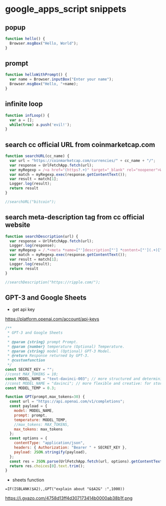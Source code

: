 # google_apps_script snippets


## popup
```javascript
function hello() {
  Browser.msgBox("Hello, World");
}
```

## prompt
```javascript
function helloWithPrompt() {
  var name = Browser.inputBox("Enter your name");
  Browser.msgBox("Hello, "+name);
}
```

## infinite loop
```javascript
function infLoop() {
  var a = [];
  while(true) a.push('evil!');
}
```

## search cc official URL from coinmarketcap.com
```javascript
function searchURL(cc_name) {
  var url = "https://coinmarketcap.com/currencies/" + cc_name + "/";
  var response = UrlFetchApp.fetch(url);
  var myRegexp = /<a href="(https?.+)" target="_blank" rel="noopener">Website<\/a>/i;
  var match = myRegexp.exec(response.getContentText());
  var result = match[1];
  Logger.log(result);
  return result
}

//searchURL("bitcoin");
```

## search meta-description tag from cc official website
```javascript
function searchDescription(url) {
  var response = UrlFetchApp.fetch(url);
  Logger.log(response);
  var myRegexp = /.*<meta *name=["']description["'] *content=["'](.+)["'].*\/?>.*/i;
  var match = myRegexp.exec(response.getContentText());
  var result = match[1];
  Logger.log(result);
  return result
}

//searchDescription("https://ripple.com/");
```


## GPT-3 and Google Sheets

- get api key

https://platform.openai.com/account/api-keys

```js
/**
 * GPT-3 and Google Sheets
 *
 * @param {string} prompt Prompt.
 * @param {number} temperature (Optional) Temperature.
 * @param {string} model (Optional) GPT-3 Model.
 * @return Response returned by GPT-3.
 * @customfunction
 */
const SECRET_KEY = "";
//const MAX_TOKENS = 10;
const MODEL_NAME = "text-davinci-003"; // more structured and deterministic: for data
//const MODEL_NAME = "davinci"; // more flexible and creative: for stories, chatbots
const MODEL_TEMP = 0.3;

function GPT(prompt,max_tokens=30) {
  const url = "https://api.openai.com/v1/completions";
  const payload = {
    model: MODEL_NAME,
    prompt: prompt,
    temperature: MODEL_TEMP,
    //max_tokens: MAX_TOKENS,
    max_tokens: max_tokens
  };
  const options = {
    contentType: "application/json",
    headers: { Authorization: "Bearer " + SECRET_KEY },
    payload: JSON.stringify(payload),
  };
  const res = JSON.parse(UrlFetchApp.fetch(url, options).getContentText());
  return res.choices[0].text.trim();
}

```

- sheets function

```
=IF(ISBLANK($A2),,GPT("explain about "&$A2&" :",1000))
```

https://i.gyazo.com/4758d13ff4d307173414b0000ab38b1f.png



